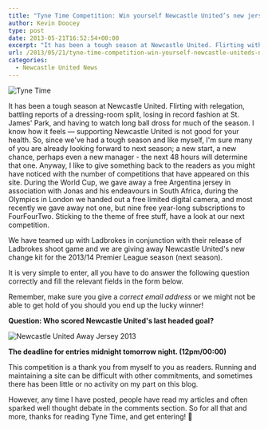 ```yaml
---
title: "Tyne Time Competition: Win yourself Newcastle United’s new jersey!"
author: Kevin Doocey
type: post
date: 2013-05-21T16:52:54+00:00
excerpt: "It has been a tough season at Newcastle United. Flirting with relegation, battling reports of a dressing-room split, losing in record fashion at St. James' Park, and having to watch long.."
url: /2013/05/21/tyne-time-competition-win-yourself-newcastle-uniteds-new-jersey/
categories:
  - Newcastle United News
---
```


![Tyne Time](https://www.tynetime.com/wp-content/uploads/2013/04/St-James-Park-NUFC.jpg "Competition - Tyne Time are giving away free stuff yet again!")

It has been a tough season at Newcastle United. Flirting with relegation, battling reports of a dressing-room split, losing in record fashion at St. James' Park, and having to watch long ball dross for much of the season. I know how it feels — supporting Newcastle United is not good for your health. So, since we've had a tough season and like myself, I'm sure many of you are already looking forward to next season; a new start, a new chance, perhaps even a new manager - the next 48 hours will determine that one. Anyway, I like to give something back to the readers as you might have noticed with the number of competitions that have appeared on this site. During the World Cup, we gave away a free Argentina jersey in association with Jonas and his endeavours in South Africa, during the Olympics in London we handed out a free limited digital camera, and most recently we gave away not one, but nine free year-long subscriptions to FourFourTwo. Sticking to the theme of free stuff, have a look at our next competition.

We have teamed up with Ladbrokes in conjunction with their release of Ladbrokes shoot game and we are giving away Newcastle United's new change kit for the 2013/14 Premier League season (next season).

It is very simple to enter, all you have to do answer the following question correctly and fill the relevant fields in the form below.

Remember, make sure you give a _correct email address_ or we might not be able to get hold of you should you end up the lucky winner!

**Question: Who scored Newcastle United's last headed goal?**

![Newcastle United Away Jersey 2013](https://www.tynetime.com/wp-content/uploads/2013/05/Newcastle-United-Jersey-2013.jpg "This is the jersey the winner will receive. Brand new, untouched, in your size, delivered to your door - we like to things right at Tyne Time.")

**The deadline for entries midnight tomorrow night. (12pm/00:00)**

This competition is a thank you from myself to you as readers. Running and maintaining a site can be difficult with other commitments, and sometimes there has been little or no activity on my part on this blog.

However, any time I have posted, people have read my articles and often sparked well thought debate in the comments section. So for all that and more, thanks for reading Tyne Time, and get entering! 🙂
